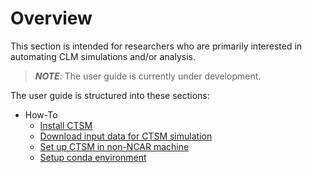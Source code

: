 # Overview

This section is intended for researchers who are primarily interested in automating CLM simulations and/or analysis.

> **_NOTE_**: The user guide is currently under development.

The user guide is structured into these sections:

- How-To
    - [Install CTSM](./how-to/install-ctsm.md)
    - [Download input data for CTSM simulation](./how-to/download-input.md)
    - [Set up CTSM in non-NCAR machine](./how-to/CTSM-setup-nonNCARmachine.md)
    - [Setup conda environment](./how-to/create-conda-env.md)